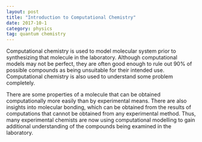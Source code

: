 ```yaml
---
layout: post
title: "Introduction to Computational Chemistry"
date: 2017-10-1
category: physics 
tag: quantum chemistry
---
```


Computational chemistry is used to model molecular system prior to synthesizing that molecule in the laboratory. Although computational models may not be perfect, they are often good enough to rule out 90% of possible compounds as being unsuitable for their intended use. Computational chemistry is also used to understand some problem completely. 

There are some properties of a molecule that can be obtained computationally more easily than by experimental means. There are also insights into molecular bonding, which can be obtained from the results of computations that cannot be obtained from any experimental method. Thus, many experimental chemists are now using computational modelling to gain additional understanding of the compounds being examined in the laboratory.